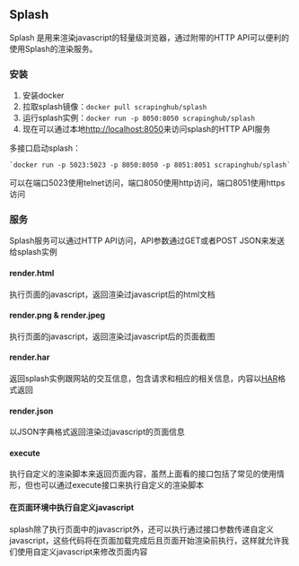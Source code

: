## Splash
Splash 是用来渲染javascript的轻量级浏览器，通过附带的HTTP API可以便利的使用Splash的渲染服务。

### 安装

1. 安装docker
2. 拉取splash镜像：`docker pull scrapinghub/splash`
3. 运行splash实例：`docker run -p 8050:8050 scrapinghub/splash`
4. 现在可以通过本地<http://localhost:8050>来访问splash的HTTP API服务

多接口启动splash：

	`docker run -p 5023:5023 -p 8050:8050 -p 8051:8051 scrapinghub/splash`

可以在端口5023使用telnet访问，端口8050使用http访问，端口8051使用https访问

### 服务

Splash服务可以通过HTTP API访问，API参数通过GET或者POST JSON来发送给splash实例

#### render.html

执行页面的javascript，返回渲染过javascript后的html文档

#### render.png & render.jpeg

执行页面的javascript，返回渲染过javascript后的页面截图

#### render.har

返回splash实例跟网站的交互信息，包含请求和相应的相关信息，内容以[HAR](http://www.softwareishard.com/blog/har-12-spec/)格式返回

#### render.json

以JSON字典格式返回渲染过javascript的页面信息

#### execute

执行自定义的渲染脚本来返回页面内容，虽然上面看的接口包括了常见的使用情形，但也可以通过execute接口来执行自定义的渲染脚本

#### 在页面环境中执行自定义javascript

splash除了执行页面中的javascript外，还可以执行通过接口参数传递自定义javascript，这些代码将在页面加载完成后且页面开始渲染前执行，这样就允许我们使用自定义javascript来修改页面内容

